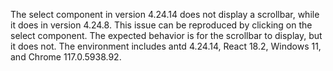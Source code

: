 The select component in version 4.24.14 does not display a scrollbar, while it does in version 4.24.8. This issue can be reproduced by clicking on the select component. The expected behavior is for the scrollbar to display, but it does not. The environment includes antd 4.24.14, React 18.2, Windows 11, and Chrome 117.0.5938.92.

